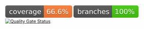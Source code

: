 ![Coverage](.github/badges/jacoco.svg)
![Branches](.github/badges/branches.svg)
[![Quality Gate Status](https://sonarcloud.io/api/project_badges/measure?project=Kylas07_api&metric=alert_status)](https://sonarcloud.io/summary/new_code?id=Kylas07_api)
